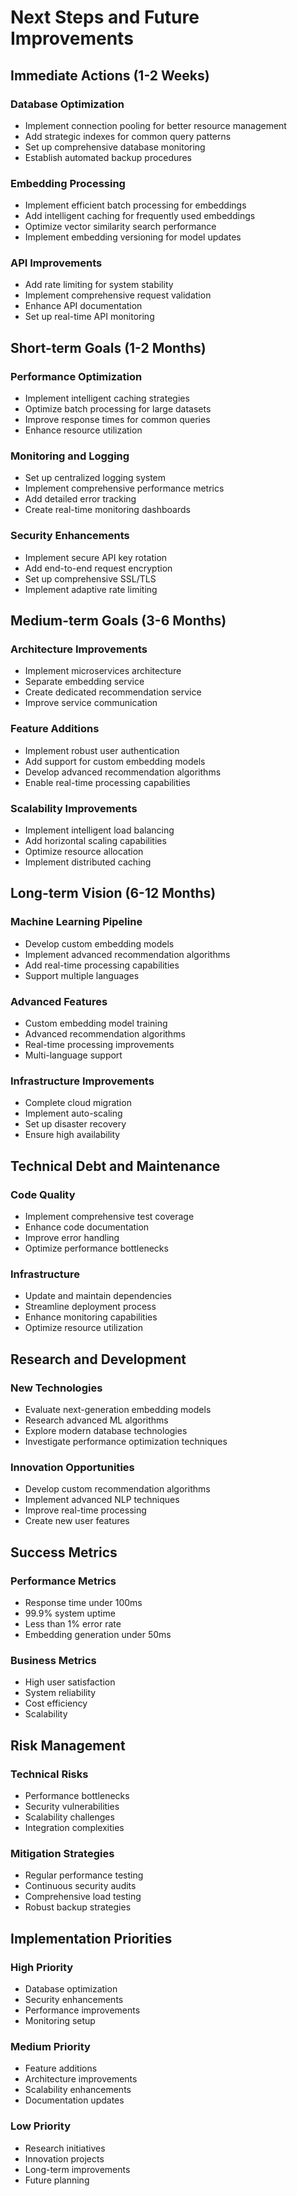 # Next Steps and Future Improvements

## Immediate Actions (1-2 Weeks)

### Database Optimization
- Implement connection pooling for better resource management
- Add strategic indexes for common query patterns
- Set up comprehensive database monitoring
- Establish automated backup procedures

### Embedding Processing
- Implement efficient batch processing for embeddings
- Add intelligent caching for frequently used embeddings
- Optimize vector similarity search performance
- Implement embedding versioning for model updates

### API Improvements
- Add rate limiting for system stability
- Implement comprehensive request validation
- Enhance API documentation
- Set up real-time API monitoring

## Short-term Goals (1-2 Months)

### Performance Optimization
- Implement intelligent caching strategies
- Optimize batch processing for large datasets
- Improve response times for common queries
- Enhance resource utilization

### Monitoring and Logging
- Set up centralized logging system
- Implement comprehensive performance metrics
- Add detailed error tracking
- Create real-time monitoring dashboards

### Security Enhancements
- Implement secure API key rotation
- Add end-to-end request encryption
- Set up comprehensive SSL/TLS
- Implement adaptive rate limiting

## Medium-term Goals (3-6 Months)

### Architecture Improvements
- Implement microservices architecture
- Separate embedding service
- Create dedicated recommendation service
- Improve service communication

### Feature Additions
- Implement robust user authentication
- Add support for custom embedding models
- Develop advanced recommendation algorithms
- Enable real-time processing capabilities

### Scalability Improvements
- Implement intelligent load balancing
- Add horizontal scaling capabilities
- Optimize resource allocation
- Implement distributed caching

## Long-term Vision (6-12 Months)

### Machine Learning Pipeline
- Develop custom embedding models
- Implement advanced recommendation algorithms
- Add real-time processing capabilities
- Support multiple languages

### Advanced Features
- Custom embedding model training
- Advanced recommendation algorithms
- Real-time processing improvements
- Multi-language support

### Infrastructure Improvements
- Complete cloud migration
- Implement auto-scaling
- Set up disaster recovery
- Ensure high availability

## Technical Debt and Maintenance

### Code Quality
- Implement comprehensive test coverage
- Enhance code documentation
- Improve error handling
- Optimize performance bottlenecks

### Infrastructure
- Update and maintain dependencies
- Streamline deployment process
- Enhance monitoring capabilities
- Optimize resource utilization

## Research and Development

### New Technologies
- Evaluate next-generation embedding models
- Research advanced ML algorithms
- Explore modern database technologies
- Investigate performance optimization techniques

### Innovation Opportunities
- Develop custom recommendation algorithms
- Implement advanced NLP techniques
- Improve real-time processing
- Create new user features

## Success Metrics

### Performance Metrics
- Response time under 100ms
- 99.9% system uptime
- Less than 1% error rate
- Embedding generation under 50ms

### Business Metrics
- High user satisfaction
- System reliability
- Cost efficiency
- Scalability

## Risk Management

### Technical Risks
- Performance bottlenecks
- Security vulnerabilities
- Scalability challenges
- Integration complexities

### Mitigation Strategies
- Regular performance testing
- Continuous security audits
- Comprehensive load testing
- Robust backup strategies

## Implementation Priorities

### High Priority
- Database optimization
- Security enhancements
- Performance improvements
- Monitoring setup

### Medium Priority
- Feature additions
- Architecture improvements
- Scalability enhancements
- Documentation updates

### Low Priority
- Research initiatives
- Innovation projects
- Long-term improvements
- Future planning 